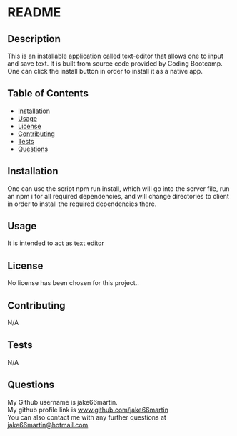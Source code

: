 
 # README 

## Description
This is an installable application called text-editor that allows one to input and save text. It is built from source code provided by Coding Bootcamp. One can click the install button in order to install it as a native app.

## Table of Contents
- [Installation](#installation)
- [Usage](#usage)
- [License](#license)
- [Contributing](#contributing)
- [Tests](#tests)
- [Questions](#questions)

## <h2 id = "installation">Installation</h2>
One can use the script npm run install, which will go into the server file, run an npm i for all required dependencies, and  will change directories to client in order to install the required dependencies there.

## <h2 id ="usage">Usage</h2>
It is intended to act as text editor

## <h2 id = "license">License</h2>
No license has been chosen for this project..      
      



## <h2 id ="contributing">Contributing</h2>
N/A

## <h2 id = "tests">Tests</h2>
N/A

## <h2 id = "questions">Questions</h2>
My Github username is jake66martin.   
My github profile link is www.github.com/jake66martin   
You can also contact me with any further questions at jake66martin@hotmail.com  
